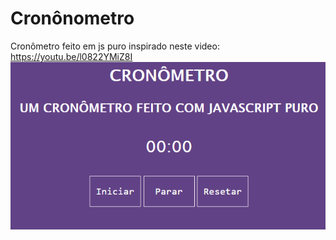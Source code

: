 # Cronônometro
Cronômetro feito em js puro inspirado neste video: https://youtu.be/l0822YMiZ8I
![](gifcronometro.gif)
